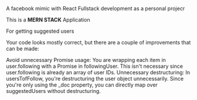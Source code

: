 A facebook mimic with React Fullstack development as a personal projecr

This is a **MERN STACK** Application

For getting suggested users


Your code looks mostly correct, but there are a couple of improvements that can be made:

Avoid unnecessary Promise usage: You are wrapping each item in user.following with a Promise in followingUser. This isn't necessary since user.following is already an array of user IDs.
Unnecessary destructuring: In usersTofFollow, you're destructuring the user object unnecessarily. Since you're only using the _doc property, you can directly map over suggestedUsers without destructuring.
